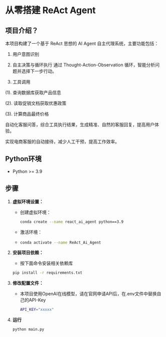 # 从零搭建 ReAct Agent

## 项目介绍？

本项目构建了一个基于 ReAct 思想的 AI Agent 自主代理系统，主要功能包括：

1. 用户意图识别
   
2. 自主决策与循环执行
  通过 Thought-Action-Observation 循环，智能分析问题并选择下一步行动。

3. 工具调用
   
  (1). 查询数据库获取产品信息
  
  (2). 读取促销文档获取优惠政策
  
  (3). 计算商品最终价格

自动化客服问答，综合工具执行结果，生成精准、自然的客服回复，提高用户体验。

实现电商客服的自动接待，减少人工干预，提高工作效率。

## Python环境

- Python >= 3.9

## 步骤

1. **虚拟环境设置：**

   - 创建虚拟环境：
   
     ```bash
     conda create --name react_ai_agent python==3.9
     ```
   - 激活环境：
   - 
     ```bash
     conda activate --name ReAct_Ai_Agent
     ```

2. **安装项目依赖：**
   
    - 按下面命令安装相关依赖库
   
     ```bash
     pip install -r requirements.txt
     ```

3. **修改配置文件：**

   - 本项目使用OpenAI在线模型，请在官网申请API后，在.env文件中替换自己的API-Key
     
     ```bash
     API_KEY="xxxxx"
     ```

4. **运行**

   ```bash 
   python main.py   
   ```
